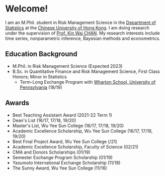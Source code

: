 # Welcome!

I am an M.Phil. student in Risk Management Science in the [Department of Statistics](https://www.sta.cuhk.edu.hk) at the [Chinese University of Hong Kong](https://www.cuhk.edu.hk/english/index.html). I am doing research under the supervision of [Prof. Kin Wai CHAN](https://sites.google.com/site/kwchankeith/home?authuser=0). My research interests include time series, nonparametric inference, Bayesian methods and econometrics. 

## Education Background 
- M.Phil. in Risk Management Science (Expected 2023)
- B.Sc. in Quantitative Finance and Risk Management Science, First Class Honors; Minor in Statistics
  - Term-Long Exchange Program with [Wharton School, University of Pennsylvania](https://www.wharton.upenn.edu) (18/19)

## Awards
- Best Teaching Assistant Award (2021-22 Term 1)
- Dean's List (16/17, 17/18, 19/20)
- Master's List, Wu Yee Sun College (16/17, 17/18, 19/20)
- Academic Excellence Scholarship, Wu Yee Sun College (16/17, 17/18, 19/20)
- Best Final Project Award,  Wu Yee Sun College (/21)
- Academic Excellence Scholarship, Faculty of Science (02/21)
- CMA and Donors Scholarships (01/19)
- Semester Exchange Program Scholarship (01/19)
- Yasumoto International Exchange Scholarship (11/18)
- The Sunny Award, Wu Yee Sun College (11/16)

